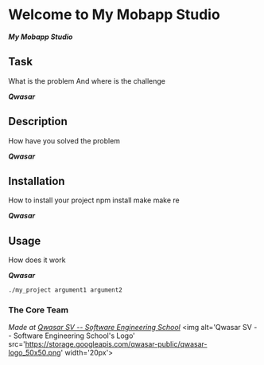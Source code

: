 # Welcome to My Mobapp Studio
***My Mobapp Studio***

## Task
What is the problem And where is the challenge

***Qwasar***


## Description
How have you solved the problem

***Qwasar***


## Installation
How to install your project npm install make make re

***Qwasar***


## Usage
How does it work

***Qwasar***

```
./my_project argument1 argument2
```

### The Core Team


<span><i>Made at <a href='https://qwasar.io'>Qwasar SV -- Software Engineering School</a></i></span>
<span><img alt='Qwasar SV -- Software Engineering School's Logo' src='https://storage.googleapis.com/qwasar-public/qwasar-logo_50x50.png' width='20px'></span>
